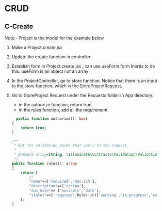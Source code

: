 # CRUD

## C-Create

Note:- Project is the model for the example below

1. Make a Project.create.jsx
2. Update the create function in controller
3. Establish form in Project.create.jsx , can use useForm form Inertia to do this. useForm is an object not an array
4. In the ProjectController, go to store function. Notice that there is an input to the store function, which is the StoreProjectRequest. 
5. Go to StoreProject Request under the Requests folder in App directory.
    - in the authorize function, return true
    - in the rules function, add all the requirement

    ```php
      public function authorize(): bool
    {
        return true;
    }

    /**
     * Get the validation rules that apply to the request.
     *
     * @return array<string, \Illuminate\Contracts\Validation\ValidationRule|array<mixed>|string>
     */
    public function rules(): array
    {
        return [
            //
            "name"=>['required','max:255'],
            "description"=>['string'],
            "due_date"=> ['nullable','date'],
            "status"=>['required',Rule::in(['pending','in_progress','completed'])]
        ];
    }

    ```